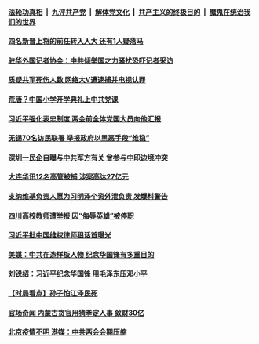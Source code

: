 

####  [法轮功真相](../../../../basic/blob/master/README.md?t=03012231) &nbsp;|&nbsp; [九评共产党](../../../../9ping.md/blob/master/README.md?t=03012231) &nbsp;|&nbsp; [解体党文化](../../../../jtdwh.md/blob/master/README.md?t=03012231)  &nbsp;|&nbsp; [共产主义的终极目的](../../../../gczydzjmd.md/blob/master/README.md?t=03012231) &nbsp;|&nbsp; [魔鬼在统治我们的世界](../../../../mgztzwmdsj.md/blob/master/README.md?t=03012231) 

#### [四名新晋上将的前任转入人大 还有1人疑落马](../pages/soh5/479555.md?t=03012231) 
#### [驻华外国记者协会：中共倾举国之力骚扰恐吓记者采访](../pages/soh5/479519.md?t=03012231) 
#### [质疑共军死伤人数 网络大V遭逮捕并电视认罪](../pages/soh5/479462.md?t=03012231) 
#### [荒唐？中国小学开学典礼上中共党课  ](../pages/soh5/479453.md?t=03012231) 
#### [习近平强化表忠制度 两会前全体党国大员向他汇报](../pages/soh5/479402.md?t=03012231) 
#### [无锡70名访民联署 举报政府以黑恶手段“维稳”](../pages/soh5/479420.md?t=03012231) 
#### [深圳一民企自曝与中共军方有关 曾参与中印边境冲突](../pages/soh5/479387.md?t=03012231) 
#### [大连华讯12名高管被捕 涉案高达27亿元](../pages/soh5/479399.md?t=03012231) 
#### [支纳维基负责人愿为习明泽个资外泄负责 发爆料警告](../pages/soh5/479384.md?t=03012231) 
#### [四川高校教师遭举报 因“侮辱英雄”被停职](../pages/soh5/479363.md?t=03012231) 
#### [习近平批中国维权律师狠话首曝光](../pages/soh5/479354.md?t=03012231) 
#### [美媒：中共在造样板人物 纪念华国锋有多重目的](../pages/soh5/479336.md?t=03012231) 
#### [刘锐绍：习近平纪念华国锋 用毛泽东压邓小平](../pages/soh5/479258.md?t=03012231) 
#### [【时局看点】孙子怕江泽民死](../pages/soh5/479186.md?t=03012231) 
#### [官场奇闻 内蒙古贪官用猜拳定人事 敛财30亿](../pages/soh5/479183.md?t=03012231) 
#### [北京疫情不明 港媒：中共两会会期压缩](../pages/soh5/479180.md?t=03012231) 
